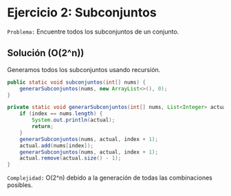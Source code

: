 # **Ejercicio 2: Subconjuntos**

`Problema:` Encuentre todos los subconjuntos de un conjunto.

## **Solución (O(2^n))**

Generamos todos los subconjuntos usando recursión.

```java
public static void subconjuntos(int[] nums) {
    generarSubconjuntos(nums, new ArrayList<>(), 0);
}

private static void generarSubconjuntos(int[] nums, List<Integer> actual, int index) {
    if (index == nums.length) {
        System.out.println(actual);
        return;
    }
    generarSubconjuntos(nums, actual, index + 1);
    actual.add(nums[index]);
    generarSubconjuntos(nums, actual, index + 1);
    actual.remove(actual.size() - 1);
}
```

`Complejidad:` O(2^n) debido a la generación de todas las combinaciones posibles.
